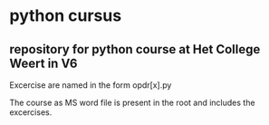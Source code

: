 # python cursus
## repository for python course at Het College Weert in V6
Excercise are named in the form opdr[x].py

The course as MS word file is present in the root and includes the excercises.
